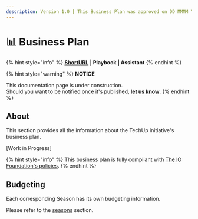 ```yaml
---
description: Version 1.0 | This Business Plan was approved on DD MMMM YYYY.
---
```


# 📊 Business Plan

{% hint style="info" %}
[**ShortURL**](https://tiof.click/TUBP) **| Playbook | Assistant**
{% endhint %}

{% hint style="warning" %}
**NOTICE**

This documentation page is under construction.\
Should you want to be notified once it's published, [**let us know**](https://tiof.click/TIOFTarianUpdatesService).
{% endhint %}

## About

This section provides all the information about the TechUp initiative's business plan.

\[Work in Progress]

{% hint style="info" %}
This business plan is fully compliant with [The IO Foundation's policies](https://tiof.click/TIOFPolicies).
{% endhint %}

## Budgeting

Each corresponding Season has its own budgeting information.

Please refer to the [seasons](seasons/ "mention") section.

